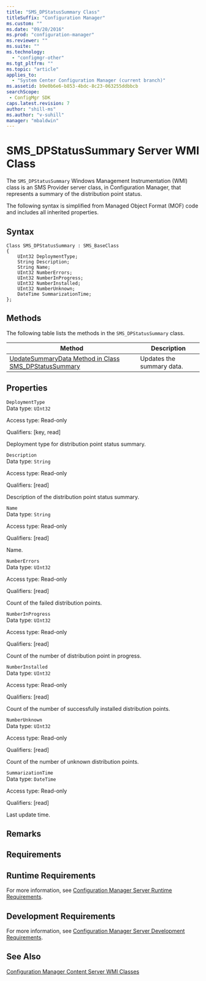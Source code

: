 ```yaml
---
title: "SMS_DPStatusSummary Class"
titleSuffix: "Configuration Manager"
ms.custom: ""
ms.date: "09/20/2016"
ms.prod: "configuration-manager"
ms.reviewer: ""
ms.suite: ""
ms.technology:
  - "configmgr-other"
ms.tgt_pltfrm: ""
ms.topic: "article"
applies_to:
  - "System Center Configuration Manager (current branch)"
ms.assetid: b9e0b6e6-b853-4bdc-8c23-063255ddbbcbsearchScope: - ConfigMgr SDK
caps.latest.revision: 7
author: "shill-ms"
ms.author: "v-suhill"
manager: "mbaldwin"
---
```

# SMS_DPStatusSummary Server WMI Class
The `SMS_DPStatusSummary` Windows Management Instrumentation (WMI) class is an SMS Provider server class, in Configuration Manager, that represents a summary of the distribution point status.  

 The following syntax is simplified from Managed Object Format (MOF) code and includes all inherited properties.  

## Syntax  

```  
Class SMS_DPStatusSummary : SMS_BaseClass  
{  
    UInt32 DeploymentType;  
    String Description;  
    String Name;  
    UInt32 NumberErrors;  
    UInt32 NumberInProgress;  
    UInt32 NumberInstalled;  
    UInt32 NumberUnknown;  
    DateTime SummarizationTime;  
};  
```  

## Methods  
 The following table lists the methods in the `SMS_DPStatusSummary` class.  

|Method|Description|  
|------------|-----------------|  
|[UpdateSummaryData Method in Class SMS_DPStatusSummary](../../../develop/reference/misc/updatesummarydata-method-in-class-sms_dpstatussummary.md)|Updates the summary data.|  

## Properties  
 `DeploymentType`  
 Data type: `UInt32`  

 Access type: Read-only  

 Qualifiers: [key, read]  

 Deployment type for distribution point status summary.  

 `Description`  
 Data type: `String`  

 Access type: Read-only  

 Qualifiers: [read]  

 Description of the distribution point status summary.  

 `Name`  
 Data type: `String`  

 Access type: Read-only  

 Qualifiers: [read]  

 Name.   

 `NumberErrors`  
 Data type: `UInt32`  

 Access type: Read-only  

 Qualifiers: [read]  

 Count of the failed distribution points.  

 `NumberInProgress`  
 Data type: `UInt32`  

 Access type: Read-only  

 Qualifiers: [read]  

 Count of the number of distribution point in progress.  

 `NumberInstalled`  
 Data type: `UInt32`  

 Access type: Read-only  

 Qualifiers: [read]  

 Count of the number of successfully installed distribution points.  

 `NumberUnknown`  
 Data type: `UInt32`  

 Access type: Read-only  

 Qualifiers: [read]  

 Count of the number of unknown distribution points.  

 `SummarizationTime`  
 Data type: `DateTime`  

 Access type: Read-only  

 Qualifiers: [read]  

 Last update time.  

## Remarks  

## Requirements  

## Runtime Requirements  
 For more information, see [Configuration Manager Server Runtime Requirements](../../../develop/core/reqs/server-runtime-requirements.md).  

## Development Requirements  
 For more information, see [Configuration Manager Server Development Requirements](../../../develop/core/reqs/server-development-requirements.md).  

## See Also  
 [Configuration Manager Content Server WMI Classes](../../../develop/reference/core/servers/configure/content-server-wmi-classes.md)
